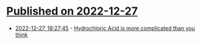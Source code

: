 # [Published on 2022-12-27](index.md)

* [2022-12-27, 18:27:45](https://news.ycombinator.com/item?id=34151880) - [Hydrochloric Acid is more complicated than you think](https://www.science.org/content/blog-post/acid-personalities)
